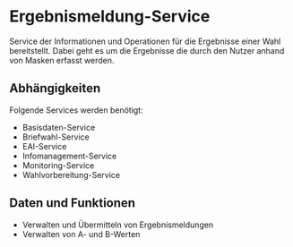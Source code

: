 # Ergebnismeldung-Service

Service der Informationen und Operationen für die Ergebnisse einer Wahl bereitstellt. Dabei geht es um die Ergebnisse
die durch den Nutzer anhand von Masken erfasst werden.

## Abhängigkeiten

Folgende Services werden benötigt:
- Basisdaten-Service
- Briefwahl-Service
- EAI-Service
- Infomanagement-Service
- Monitoring-Service
- Wahlvorbereitung-Service

## Daten und Funktionen

- Verwalten und Übermitteln von Ergebnismeldungen
- Verwalten von A- und B-Werten